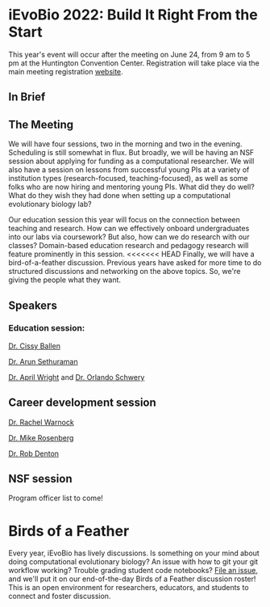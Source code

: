 # iEvoBio 2022: Build It Right From the Start

This year's event will occur after the meeting on June 24, from 9 am to 5 pm at the
Huntington Convention Center. Registration will take place via the main meeting registration [website](https://www.evolutionmeetings.org/).


## In Brief

## The Meeting

We will have four sessions, two in the morning and two in the evening. Scheduling
is still somewhat in flux. But broadly, we will be having an NSF session about applying for funding as a computational researcher. We will also have a session
on lessons from successful young PIs at a variety of institution types (research-focused, teaching-focused), as well as some folks who are now hiring and mentoring young PIs. What did they do well? What do they wish they had done
when setting up a computational evolutionary biology lab?

Our education session this year will focus on the connection between teaching and
research. How can we effectively onboard undergraduates into our labs via coursework? But also, how can we do research with our classes? Domain-based education research and pedagogy research will feature prominently in this session.
<<<<<<< HEAD
Finally, we will have a bird-of-a-feather discussion. Previous years have asked for more time to do structured discussions and networking on the above topics. So, we're
giving the people what they want.

## Speakers

### Education session:
[Dr. Cissy Ballen](https://www.ballenlab.org/)  

[Dr. Arun Sethuraman](http://arunsethuraman.weebly.com/)  

[Dr. April Wright](https://wright-lab.com/) and [Dr. Orlando Schwery](https://oschwery.github.io/)

## Career development session

[Dr. Rachel Warnock](https://www.gzn.nat.fau.eu/palaeontologie/team/professors/rachel-warnock/)  

[Dr. Mike Rosenberg](https://www.rosenberglab.net/)  

[Dr. Rob Denton](https://dentonlab.org/)

## NSF session

Program officer list to come!

# Birds of a Feather

Every year, iEvoBio has lively discussions. Is something on your mind about doing computational evolutionary biology? An issue with how to git your git workflow working? Trouble grading student code notebooks? [File an issue](https://github.com/ievobio/2022iEvoBio/issues), and we'll put it on our end-of-the-day Birds of a Feather discussion roster! This is an open environment for researchers, educators, and students to connect and foster discussion.
